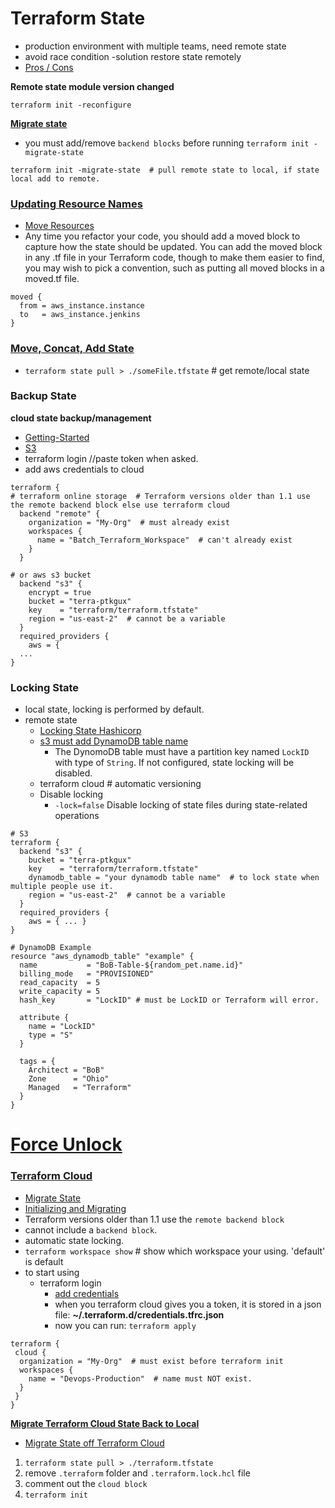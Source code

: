 # Terraform State

- production environment with multiple teams, need remote state
- avoid race condition -solution restore state remotely
- [Pros / Cons](https://blog.gruntwork.io/how-to-manage-terraform-state-28f5697e68fa)

**Remote state module version changed**

```hcl
terraform init -reconfigure
```

[**Migrate state**](https://developer.hashicorp.com/terraform/tutorials/cloud/cloud-migrate)

- you must add/remove `backend blocks` before running `terraform init -migrate-state`

```hcl
terraform init -migrate-state  # pull remote state to local, if state local add to remote.
```

### [Updating Resource Names](https://blog.gruntwork.io/terraform-up-running-3rd-edition-is-now-published-4b99804d922a)

- [Move Resources](https://developer.hashicorp.com/terraform/cli/commands/state/mv)
- Any time you refactor your code, you should add a moved block to capture how the state should be updated. You can add the moved block in any .tf file in your Terraform code, though to make them easier to find, you may wish to pick a convention, such as putting all moved blocks in a moved.tf file.

```hcl
moved {
  from = aws_instance.instance
  to   = aws_instance.jenkins
}
```

### [Move, Concat, Add State](https://lgallardo.com/2019/06/25/how-to-migrate-terraform-remote-tfstates/)

- `terraform state pull > ./someFile.tfstate` # get remote/local state

### Backup State

**cloud state backup/management**

- [Getting-Started](https://learn.hashicorp.com/tutorials/terraform/aws-remote?in=terraform/aws-get-started)
- [S3](https://developer.hashicorp.com/terraform/language/settings/backends/s3)
- terraform login //paste token when asked.
- add aws credentials to cloud

```hcl
terraform {
# terraform online storage  # Terraform versions older than 1.1 use the remote backend block else use terraform cloud
  backend "remote" {
    organization = "My-Org"  # must already exist
    workspaces {
      name = "Batch_Terraform_Workspace"  # can't already exist
    }
  }

# or aws s3 bucket
  backend "s3" {
    encrypt = true
    bucket = "terra-ptkgux"
    key    = "terraform/terraform.tfstate"
    region = "us-east-2"  # cannot be a variable
  }
  required_providers {
    aws = {
  ...
}
```

### Locking State

- local state, locking is performed by default.
- remote state
  - [Locking State Hashicorp](https://developer.hashicorp.com/terraform/language/state/locking)
  - [s3 must add DynamoDB table name](https://developer.hashicorp.com/terraform/language/settings/backends/s3)
    - The DynomoDB table must have a partition key named `LockID` with type of `String`. If not configured, state locking will be disabled.
  - terraform cloud # automatic versioning
  - Disable locking
    - `-lock=false` Disable locking of state files during state-related operations

```hcl
# S3
terraform {
  backend "s3" {
    bucket = "terra-ptkgux"
    key    = "terraform/terraform.tfstate"
    dynamodb_table = "your dynamodb table name"  # to lock state when multiple people use it.
    region = "us-east-2"  # cannot be a variable
  }
  required_providers {
    aws = { ... }
}

# DynamoDB Example
resource "aws_dynamodb_table" "example" {
  name           = "BoB-Table-${random_pet.name.id}"
  billing_mode   = "PROVISIONED"
  read_capacity  = 5
  write_capacity = 5
  hash_key       = "LockID" # must be LockID or Terraform will error.

  attribute {
    name = "LockID"
    type = "S"
  }

  tags = {
    Architect = "BoB"
    Zone      = "Ohio"
    Managed   = "Terraform"
  }
}
```

# [Force Unlock](https://developer.hashicorp.com/terraform/language/state/locking#force-unlock)

### [Terraform Cloud](https://developer.hashicorp.com/terraform/cli/cloud)

- [Migrate State](https://developer.hashicorp.com/terraform/tutorials/cloud/cloud-migrate)
- [Initializing and Migrating](https://developer.hashicorp.com/terraform/cli/cloud/migrating)
- Terraform versions older than 1.1 use the `remote backend block`
- cannot include a `backend block`.
- automatic state locking.
- `terraform workspace show` # show which workspace your using. 'default' is default
- to start using
  - terraform login
    - [add credentials](https://developer.hashicorp.com/terraform/cli/config/config-file#credentials-1)
    - when you terraform cloud gives you a token, it is stored in a json file: **~/.terraform.d/credentials.tfrc.json**
    - now you can run: `terraform apply`

```hcl
terraform {
 cloud {
  organization = "My-Org"  # must exist before terraform init
  workspaces {
    name = "Devops-Production"  # name must NOT exist.
  }
 }
}
```

[**Migrate Terraform Cloud State Back to Local**](https://developer.hashicorp.com/terraform/cloud-docs/api-docs/state-versions)

- [Migrate State off Terraform Cloud](https://nedinthecloud.com/2022/03/03/migrating-state-data-off-terraform-cloud/)

1. `terraform state pull > ./terraform.tfstate`
2. remove `.terraform` folder and `.terraform.lock.hcl` file
3. comment out the `cloud block`
4. `terraform init`
